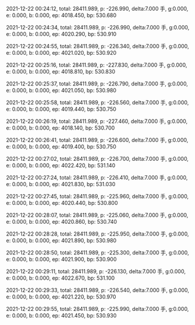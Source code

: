 2021-12-22 00:24:12, total: 28411.989, p: -226.990, delta:7.000 手, g:0.000, e: 0.000, b: 0.000, ep: 4018.450, bp: 530.680

2021-12-22 00:24:34, total: 28411.989, p: -226.990, delta:7.000 手, g:0.000, e: 0.000, b: 0.000, ep: 4020.290, bp: 530.910

2021-12-22 00:24:55, total: 28411.989, p: -226.340, delta:7.000 手, g:0.000, e: 0.000, b: 0.000, ep: 4021.020, bp: 530.920

2021-12-22 00:25:16, total: 28411.989, p: -227.830, delta:7.000 手, g:0.000, e: 0.000, b: 0.000, ep: 4018.810, bp: 530.830

2021-12-22 00:25:37, total: 28411.989, p: -226.790, delta:7.000 手, g:0.000, e: 0.000, b: 0.000, ep: 4021.050, bp: 530.980

2021-12-22 00:25:58, total: 28411.989, p: -226.560, delta:7.000 手, g:0.000, e: 0.000, b: 0.000, ep: 4019.440, bp: 530.750

2021-12-22 00:26:19, total: 28411.989, p: -227.460, delta:7.000 手, g:0.000, e: 0.000, b: 0.000, ep: 4018.140, bp: 530.700

2021-12-22 00:26:41, total: 28411.989, p: -226.600, delta:7.000 手, g:0.000, e: 0.000, b: 0.000, ep: 4019.400, bp: 530.750

2021-12-22 00:27:02, total: 28411.989, p: -226.700, delta:7.000 手, g:0.000, e: 0.000, b: 0.000, ep: 4022.420, bp: 531.140

2021-12-22 00:27:24, total: 28411.989, p: -226.410, delta:7.000 手, g:0.000, e: 0.000, b: 0.000, ep: 4021.830, bp: 531.030

2021-12-22 00:27:45, total: 28411.989, p: -225.960, delta:7.000 手, g:0.000, e: 0.000, b: 0.000, ep: 4020.440, bp: 530.800

2021-12-22 00:28:07, total: 28411.989, p: -225.060, delta:7.000 手, g:0.000, e: 0.000, b: 0.000, ep: 4020.860, bp: 530.740

2021-12-22 00:28:28, total: 28411.989, p: -225.950, delta:7.000 手, g:0.000, e: 0.000, b: 0.000, ep: 4021.890, bp: 530.980

2021-12-22 00:28:50, total: 28411.989, p: -225.300, delta:7.000 手, g:0.000, e: 0.000, b: 0.000, ep: 4021.900, bp: 530.900

2021-12-22 00:29:11, total: 28411.989, p: -226.130, delta:7.000 手, g:0.000, e: 0.000, b: 0.000, ep: 4022.670, bp: 531.100

2021-12-22 00:29:33, total: 28411.989, p: -226.540, delta:7.000 手, g:0.000, e: 0.000, b: 0.000, ep: 4021.220, bp: 530.970

2021-12-22 00:29:55, total: 28411.989, p: -225.990, delta:7.000 手, g:0.000, e: 0.000, b: 0.000, ep: 4021.450, bp: 530.930